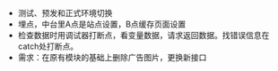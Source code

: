 - 测试、预发和正式环境切换
- 埋点，中台里A点是站点设置，B点缓存页面设置
- 检查数据时用调试器打断点，看变量数据，请求返回数据。找错误信息在catch处打断点。
- 需求：在原有模块的基础上删除广告图片，更换新接口
